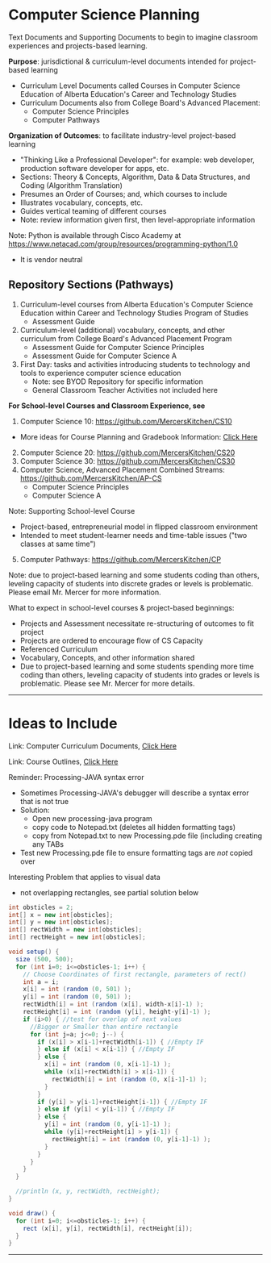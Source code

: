 # Computer Science Planning
Text Documents and Supporting Documents to begin to imagine classroom experiences and projects-based learning.

**Purpose**: jurisdictional & curriculum-level documents intended for project-based learning
- Curriculum Level Documents called Courses in Computer Science Education of Alberta Education's Career and Technology Studies
- Curriculum Documents also from College Board's Advanced Placement:
    - Computer Science Principles
    - Computer Pathways

**Organization of Outcomes**: to facilitate industry-level project-based learning
- "Thinking Like a Professional Developer": for example: web developer, production software developer for apps, etc.
- Sections: Theory & Concepts, Algorithm, Data & Data Structures, and Coding (Algorithm Translation)
- Presumes an Order of Courses; and, which courses to include
- Illustrates vocabulary, concepts, etc.
- Guides vertical teaming of different courses
- Note: review information given first, then level-appropriate information

Note: Python is available through Cisco Academy at https://www.netacad.com/group/resources/programming-python/1.0
- It is vendor neutral 

## Repository Sections (Pathways)
1. Curriculum-level courses from Alberta Education's Computer Science Education within Career and Technology Studies Program of Studies
   - Assessment Guide
2. Curriculum-level (additional) vocabulary, concepts, and other curriculum from College Board's Advanced Placement Program
   - Assessment Guide for Computer Science Principles
   - Assessment Guide for Computer Science A
3. First Day: tasks and activities introducing students to technology and tools to experience computer science education
   - Note: see BYOD Repository for specific information
   - General Classroom Teacher Activities not included here

**For School-level Courses and Classroom Experience, see**
1. Computer Science 10: https://github.com/MercersKitchen/CS10
  - More ideas for Course Planning and Gradebook Information: <a href="https://drive.google.com/drive/folders/1DUccPWQ3yUXQ78CX_TSdigy9QPTTTiiv">Click Here</a>
2. Computer Science 20: https://github.com/MercersKitchen/CS20
3. Computer Science 30: https://github.com/MercersKitchen/CS30
4. Computer Science, Advanced Placement Combined Streams: https://github.com/MercersKitchen/AP-CS
   - Computer Science Principles
   - Computer Science A

Note: Supporting School-level Course
- Project-based, entrepreneurial model in flipped classroom environment
- Intended to meet student-learner needs and time-table issues ("two classes at same time")

5. Computer Pathways: https://github.com/MercersKitchen/CP

Note: due to project-based learning and some students coding than others, leveling capacity of students into discrete grades or levels is problematic. Please email Mr. Mercer for more information.

What to expect in school-level courses & project-based beginnings:
- Projects and Assessment necessitate re-structuring of outcomes to fit project
- Projects are ordered to encourage flow of CS Capacity
- Referenced Curriculum
- Vocabulary, Concepts, and other information shared
- Due to project-based learning and some students spending more time coding than others, leveling capacity of students into grades or levels is problematic. Please see Mr. Mercer for more details.

---

# Ideas to Include

Link: Computer Curriculum Documents, <a href="https://drive.google.com/drive/folders/117id1RIavhyMzYVW7_HPSVZg1DrGxqRa">Click Here</a>

Link: Course Outlines, <a href="https://drive.google.com/drive/folders/1pEr3PWr12lc5OEj-lAOXBSp5x6kT2ELK">Click Here</a>

Reminder: Processing-JAVA syntax error
- Sometimes Processing-JAVA's debugger will describe a syntax error that is not true
- Solution:
  - Open new processing-java program
  - copy code to Notepad.txt (deletes all hidden formatting tags)
  - copy from Notepad.txt to new Processing.pde file (including creating any TABs
- Test new Processing.pde file to ensure formatting tags are *not* copied over

Interesting Problem that applies to visual data
- not overlapping rectangles, see partial solution below
```java
int obsticles = 2;
int[] x = new int[obsticles];
int[] y = new int[obsticles];
int[] rectWidth = new int[obsticles];
int[] rectHeight = new int[obsticles];

void setup() {
  size (500, 500);
  for (int i=0; i<=obsticles-1; i++) {
    // Choose Coordinates of first rectangle, parameters of rect()
    int a = i;
    x[i] = int (random (0, 501) );
    y[i] = int (random (0, 501) );
    rectWidth[i] = int (random (x[i], width-x[i]-1) );
    rectHeight[i] = int (random (y[i], height-y[i]-1) );
    if (i>0) { //test for overlap of next values
      //Bigger or Smaller than entire rectangle
      for (int j=a; j<=0; j--) {
        if (x[i] > x[i-1]+rectWidth[i-1]) { //Empty IF
        } else if (x[i] < x[i-1]) { //Empty IF
        } else {
          x[i] = int (random (0, x[i-1]-1) );
          while (x[i]+rectWidth[i] > x[i-1]) {
            rectWidth[i] = int (random (0, x[i-1]-1) );
          }
        }
        if (y[i] > y[i-1]+rectHeight[i-1]) { //Empty IF
        } else if (y[i] < y[i-1]) { //Empty IF
        } else {
          y[i] = int (random (0, y[i-1]-1) );
          while (y[i]+rectHeight[i] > y[i-1]) {
            rectHeight[i] = int (random (0, y[i-1]-1) );
          }
        }
      }
    }
  }

  //println (x, y, rectWidth, rectHeight);
}

void draw() {
  for (int i=0; i<=obsticles-1; i++) {
    rect (x[i], y[i], rectWidth[i], rectHeight[i]);
  }
}

```
---
